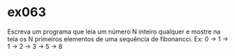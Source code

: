 # ex063
Escreva um programa que leia um número N inteiro qualquer e mostre na tela os N primeiros elementos de uma sequência  de fibonancci.  Ex: 0 → 1 → 1 → 2 → 3 → 5 → 8
